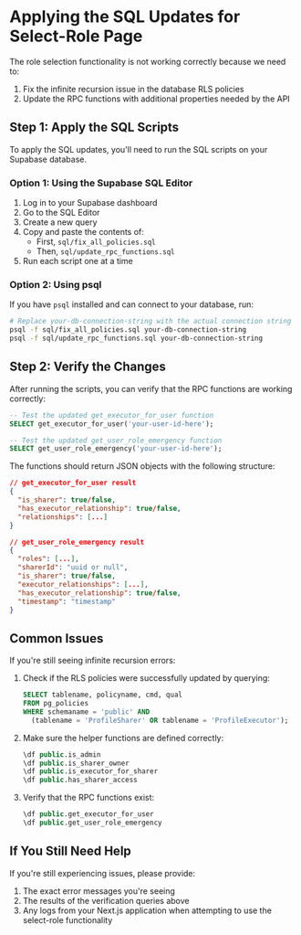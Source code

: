 # Applying the SQL Updates for Select-Role Page

The role selection functionality is not working correctly because we need to:

1. Fix the infinite recursion issue in the database RLS policies
2. Update the RPC functions with additional properties needed by the API

## Step 1: Apply the SQL Scripts

To apply the SQL updates, you'll need to run the SQL scripts on your Supabase database.

### Option 1: Using the Supabase SQL Editor

1. Log in to your Supabase dashboard
2. Go to the SQL Editor
3. Create a new query
4. Copy and paste the contents of:
   - First, `sql/fix_all_policies.sql` 
   - Then, `sql/update_rpc_functions.sql`
5. Run each script one at a time

### Option 2: Using psql

If you have `psql` installed and can connect to your database, run:

```bash
# Replace your-db-connection-string with the actual connection string
psql -f sql/fix_all_policies.sql your-db-connection-string
psql -f sql/update_rpc_functions.sql your-db-connection-string
```

## Step 2: Verify the Changes

After running the scripts, you can verify that the RPC functions are working correctly:

```sql
-- Test the updated get_executor_for_user function
SELECT get_executor_for_user('your-user-id-here');

-- Test the updated get_user_role_emergency function
SELECT get_user_role_emergency('your-user-id-here');
```

The functions should return JSON objects with the following structure:

```json
// get_executor_for_user result
{
  "is_sharer": true/false,
  "has_executor_relationship": true/false,
  "relationships": [...]
}

// get_user_role_emergency result
{
  "roles": [...],
  "sharerId": "uuid or null",
  "is_sharer": true/false,
  "executor_relationships": [...],
  "has_executor_relationship": true/false,
  "timestamp": "timestamp"
}
```

## Common Issues

If you're still seeing infinite recursion errors:

1. Check if the RLS policies were successfully updated by querying:
   ```sql
   SELECT tablename, policyname, cmd, qual 
   FROM pg_policies 
   WHERE schemaname = 'public' AND 
     (tablename = 'ProfileSharer' OR tablename = 'ProfileExecutor');
   ```

2. Make sure the helper functions are defined correctly:
   ```sql
   \df public.is_admin
   \df public.is_sharer_owner
   \df public.is_executor_for_sharer
   \df public.has_sharer_access
   ```

3. Verify that the RPC functions exist:
   ```sql
   \df public.get_executor_for_user
   \df public.get_user_role_emergency
   ```

## If You Still Need Help

If you're still experiencing issues, please provide:

1. The exact error messages you're seeing
2. The results of the verification queries above
3. Any logs from your Next.js application when attempting to use the select-role functionality 